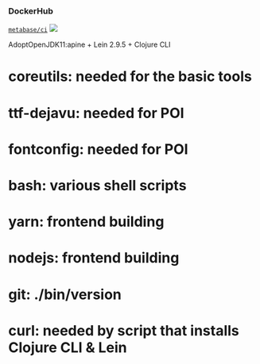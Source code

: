 ### DockerHub
[`metabase/ci`](https://hub.docker.com/repository/docker/metabase/ci)
[![](https://images.microbadger.com/badges/version/metabase/ci.svg)](https://microbadger.com/images/metabase/ci)

AdoptOpenJDK11:apine + Lein 2.9.5 + Clojure CLI

# coreutils:    needed for the basic tools
# ttf-dejavu:   needed for POI
# fontconfig:   needed for POI
# bash:         various shell scripts
# yarn:         frontend building
# nodejs:       frontend building
# git:          ./bin/version
# curl:         needed by script that installs Clojure CLI & Lein
